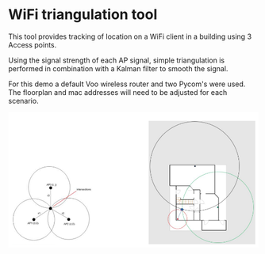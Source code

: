 # WiFi triangulation tool

This tool provides tracking of location on a WiFi client in a building using 3 Access points.

Using the signal strength of each AP signal, simple triangulation is performed in combination with a Kalman filter  to smooth the signal. 

For this demo a default Voo wireless router and two Pycom's were used. 
The floorplan and mac addresses will need to be adjusted for each scenario. 

![example](example.png)

